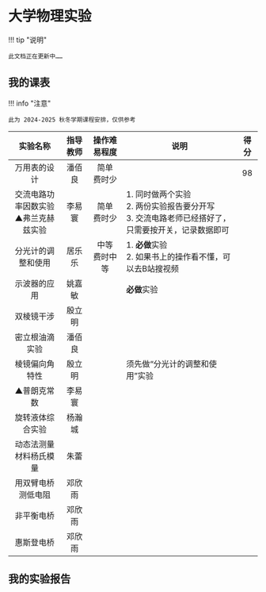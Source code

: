 # 大学物理实验
!!! tip "说明"

    此文档正在更新中……
## 我的课表
!!! info "注意"

    此为 2024-2025 秋冬学期课程安排，仅供参考
| 实验名称 | 指导教师 | 操作难易程度 | 说明 | 得分 |
| :-----: | :-----: | :-----: | ----- | :-----: |
| 万用表的设计 | 潘佰良 | 简单<br/>费时少 | | 98 |
| 交流电路功率因数实验<br/>▲弗兰克赫兹实验 | 李易寰 |简单<br/>费时少 |1. 同时做两个实验<br/>2. 两份实验报告要分开写<br/>3. 交流电路老师已经搭好了，只需要按开关，记录数据即可 | |
| 分光计的调整和使用 | 居乐乐 | 中等<br/>费时中等 | 1. <b>必做</b>实验<br/>2. 如果书上的操作看不懂，可以去B站搜视频 | |
| 示波器的应用 | 姚嘉敏 | | <b>必做</b>实验 | |
| 双棱镜干涉 | 殷立明 | | | |
| 密立根油滴实验 | 潘佰良 | | | |
| 棱镜偏向角特性 | 殷立明 | | 须先做“分光计的调整和使用”实验 | |
| ▲普朗克常数 | 李易寰 | | | |
| 旋转液体综合实验 | 杨瀚城 | | | |
| 动态法测量材料杨氏模量 | 朱蕾 | | | |
| 用双臂电桥测低电阻 | 邓欣雨 | | | |
| 非平衡电桥 | 邓欣雨 | | | |
| 惠斯登电桥 | 邓欣雨 | | | |

## 我的实验报告
